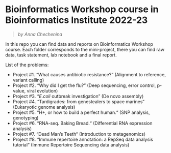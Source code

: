 # Bioinformatics Workshop course in Bioinformatics Institute 2022-23

> *by Anna Chechenina*

In this repo you can find data and reports on Bioinformatics Workshop course. Each folder corresponds to the mini-project, there you can find raw data, task statement, lab notebook and a final report.

List of the problems:

* Project #1. “What causes antibiotic resistance?”  (Alignment to reference, variant calling)
* Project #2. “Why did I get the flu?” (Deep sequencing, error control, p-value, viral evolution)
* Project #3. “*E.coli* outbreak investigation” (De novo assembly)
* Project #4. “Tardigrades: from genestealers to space marines“ (Eukaryotic genome analysis)
* Project #5. “H+, or how to build a perfect human.“ (SNP analysis, genotyping)
* Project #6. “RNA-seq. Baking Bread.“ (Differential RNA expression analysis)
* Project #7. “Dead Man’s Teeth“ (Introduction to metagenomics)
* Project #8. “Immune repertoire annotation: a RepSeq data analysis tutorial“ (Immune Repertoire Sequencing data analysis)
